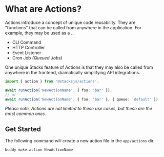 # What are Actions?

Actions introduce a concept of unique code reusability. They are "functions" that can be called from anywhere in the application. For example, they may be used as a ...

- CLI Command
- HTTP Controller
- Event Listener
- Cron Job _(Queued Jobs)_

One unique Stacks feature of Actions is that they may also be called from anywhere in the frontend, dramatically simplifying API integrations.

```ts
import { action } from '@stacksjs/actions';

await runAction('NewActionName', { foo: 'bar' });
// or
await runAction('NewActionName', { foo: 'bar' }, { queue: 'default' });
```

_Please note, Actions are not limited to these use cases, but these are the most common ones._

## Get Started

The following command will create a new action file in the `app/actions` dir.

```sh
buddy make:action NewActionName
```
